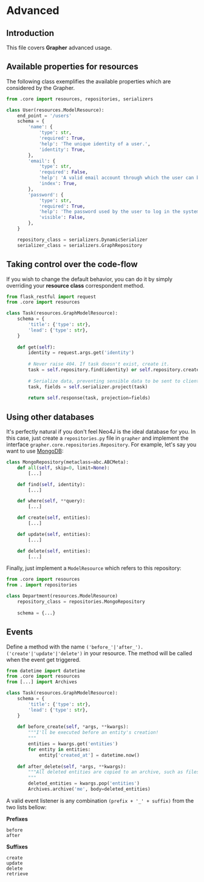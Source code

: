 # Advanced

## Introduction
This file covers **Grapher** advanced usage.

## Available properties for resources
The following class exemplifies the available properties which are considered by the Grapher.

```py
from .core import resources, repositories, serializers

class User(resources.ModelResource):
    end_point = '/users'
    schema = {
        'name': {
            'type': str,
            'required': True,
            'help': 'The unique identity of a user.',
			'identity': True,
        },
        'email': {
            'type': str,
            'required': False,
            'help': 'A valid email account through which the user can be contacted.',
			'index': True,
        },
        'password': {
            'type': str,
            'required': True,
            'help': 'The password used by the user to log in the system.',
			'visible': False,
        },
    }

    repository_class = serializers.DynamicSerializer
    serializer_class = serializers.GraphRepository
```

## Taking control over the code-flow
If you wish to change the default behavior, you can do it by simply overriding your **resource class** correspondent method.
```py
from flask_restful import request
from .core import resources

class Task(resources.GraphModelResource):
    schema = {
        'title': {'type': str},
        'lead': {'type': str},
    }
	
    def get(self):
		identity = request.args.get('identity')
		
		# Never raise 404. If task doesn't exist, create it.
		task = self.repository.find(identity) or self.repository.create({})
        
		# Serialize data, preventing sensible data to be sent to clients.
		task, fields = self.serializer.project(task)
		
        return self.response(task, projection=fields)

```

## Using other databases

It's perfectly natural if you don't feel Neo4J is the ideal database for you. In this case, just create a 
`repositories.py` file in `grapher` and implement the interface `grapher.core.repositories.Repository`. For example,
let's say you want to use [MongoDB](https://www.mongodb.org/):

```py
class MongoRepository(metaclass=abc.ABCMeta):
    def all(self, skip=0, limit=None):
        [...]

    def find(self, identity):
        [...]

    def where(self, **query):
        [...]

    def create(self, entities):
        [...]

    def update(self, entities):
        [...]

    def delete(self, entities):
        [...]

```

Finally, just implement a `ModelResource` which refers to this repository:
```py
from .core import resources
from . import repositories

class Department(resources.ModelResource)
    repository_class = repositories.MongoRepository
    
    schema = {...}

```

## Events
Define a method with the name `('before_'|'after_').('create'|'update'|'delete')` in your resource. 
The method will be called when the event get triggered.

```py
from datetime import datetime
from .core import resources
from [...] import Archives

class Task(resources.GraphModelResource):
    schema = {
        'title': {'type': str},
        'lead': {'type': str},
    }
	
	def before_create(self, *args, **kwargs):
		"""I'll be executed before an entity's creation!
		"""
		entities = kwargs.get('entities')
		for entity in entities:
			entity['created_at'] = datetime.now()
	
	def after_delete(self, *args, **kwargs):
		"""All deleted entities are copied to an archive, such as files, mails or other databases.
		"""
		deleted_entities = kwargs.pop('entities')
		Archives.archive('me', body=deleted_entities)

```

A valid event listener is any combination `(prefix + '_' + suffix)` from the two lists bellow:

**Prefixes**
```
before
after
```

**Suffixes**
```
create
update
delete
retrieve
```
